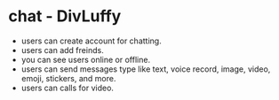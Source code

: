 # chat - DivLuffy

- users can create account for chatting.
- users can add freinds.
- you can see users online or offline.
- users can send messages type like text, voice record, image, video, emoji, stickers, and more.
- users can calls for video.

